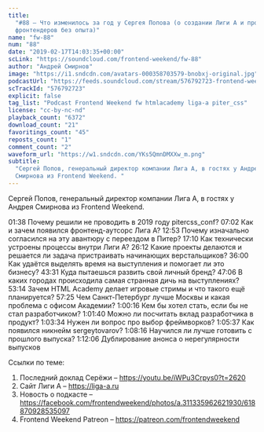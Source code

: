 ```yaml
---
title:
  "#88 – Что изменилось за год у Сергея Попова (о создании Лиги А и проблеме
  фронтендеров без опыта)"
name: "fw-88"
num: "88"
date: "2019-02-17T14:03:35+00:00"
scLink: "https://soundcloud.com/frontend-weekend/fw-88"
author: "Андрей Смирнов"
image: "https://i1.sndcdn.com/avatars-000358703579-bnobxj-original.jpg"
podcastUrl: "https://feeds.soundcloud.com/stream/576792723-frontend-weekend-fw-88.m4a"
scTrackId: "576792723"
explicit: false
tag_list: "Podcast Frontend Weekend fw htmlacademy liga-a piter_css"
license: "cc-by-nc-nd"
playback_count: "6372"
download_count: "21"
favoritings_count: "45"
reposts_count: "1"
comment_count: "2"
waveform_url: "https://w1.sndcdn.com/YKs5QmnDMXXw_m.png"
subtitle:
  "Сергей Попов, генеральный директор компании Лига А, в гостях у Андрея
  Смирнова из Frontend Weekend. "
---
```


Сергей Попов, генеральный директор компании Лига А, в гостях у Андрея Смирнова
из Frontend Weekend.

<timecode sec="98">01:38</timecode> Почему решили не проводить в 2019 году
pitercss_conf? <timecode sec="422">07:02</timecode> Как и зачем появился
фронтенд-аутсорс Лига А? <timecode sec="773">12:53</timecode> Почему изначально
согласился на эту авантюру с переездом в Питер?
<timecode sec="1030">17:10</timecode> Как технически устроены процессы внутри
Лиги А? <timecode sec="1572">26:12</timecode> Какие проекты делаются и решается
ли задача пристраивать начинающих верстальщиков?
<timecode sec="2160">36:00</timecode> Как удаётся выделять время на выступления
и помогает ли это бизнесу? <timecode sec="2611">43:31</timecode> Куда пытаешься
развить свой личный бренд? <timecode sec="2826">47:06</timecode> В каких городах
происходила самая странная дичь на выступлениях?
<timecode sec="3194">53:14</timecode> Зачем HTML Academy делает игровые стримы и
что такого ещё планируется? <timecode sec="3445">57:25</timecode> Чем
Санкт-Петербург лучше Москвы и какая проблема с офисом Академии?
<timecode sec="3616">1:00:16</timecode> Кем бы хотел стать, если бы не стал
разработчиком? <timecode sec="3700">1:01:40</timecode> Можно ли посчитать вклад
разработчика в продукт? <timecode sec="3814">1:03:34</timecode> Нужен ли вопрос
про выбор фреймворков? <timecode sec="3937">1:05:37</timecode> Как появился
никнейм sergeytovarov? <timecode sec="4096">1:08:16</timecode> Научился ли лучше
готовить с прошлого выпуска? <timecode sec="4326">1:12:06</timecode>
Дублирование анонса о нерегулярности выпусков

Ссылки по теме:

1. Последний доклад Серёжи – <https://youtu.be/iWPu3Crpys0?t=2620>
2. Сайт Лиги А – <https://liga-a.ru>
3. Новость о подкасте –
   <https://facebook.com/frontendweekend/photos/a.311335962621930/618870928535097>
4. Frontend Weekend Patreon – <https://patreon.com/frontendweekend>
